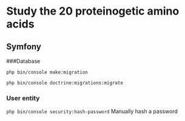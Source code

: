 # Study the 20 proteinogetic amino acids

## Symfony
###Database

`php bin/console make:migration`

`php bin/console doctrine:migrations:migrate`

### User entity
`php bin/console security:hash-password` Manually hash a password
